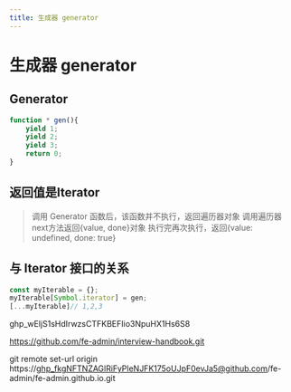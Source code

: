 ```yaml
---
title: 生成器 generator
---
```


# 生成器 generator
## Generator
```js
function * gen(){
	yield 1;
	yield 2;
	yield 3;
	return 0;
}
```
## 返回值是Iterator
> 调用 Generator 函数后，该函数并不执行，返回遍历器对象
调用遍历器next方法返回{value, done}对象
执行完再次执行，返回{value: undefined, done: true}

## 与 Iterator 接口的关系
```js
const myIterable = {};
myIterable[Symbol.iterator] = gen;
[...myIterable]// 1,2,3

```

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

https://github.com/fe-admin/interview-handbook.git 

git remote set-url origin   https://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@github.com/fe-admin/fe-admin.github.io.git
